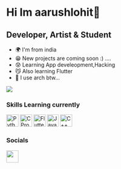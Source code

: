Hi Im aarushlohit🐶
===============================

Developer, Artist & Student
-----------------------------

* 🌍 I'm from india
* 😁 New projects are coming soon :) ....
* 😰 Learning App develeopment,Hacking
* 😼 Also learning Flutter
* 🐧 I use arch btw...


<a href="https://www.github.com/heartbrokencat" target="_blank" rel="noreferrer"><img
src="https://img.shields.io/github/followers/saru2406?logo=github&style=for-the-badge&color=0891b2&labelColor=1c1917" /></a>
### Skills Learning currently

<p align="left">
<a href="python.org" target="_blank" rel="noreferrer"><img src="https://docs.python.org/3/_static/py.svg" width="32" height="32" alt="Python" /></a>
<a href="https://www.c-language.org/" target="_blank" rel="noreferrer"><img src="https://img.icons8.com/?size=48&id=40670&format=png" width="32" height="32" alt="C Programming" /></a>
<a href="https://www.flutter.dev/" target="_blank" rel="noreferrer"><img src="https://img.icons8.com/?size=48&id=7I3BjCqe9rjG&format=png" width="32" height="32" alt="Flutter" /></a>
<a href="https://www.java.com" target="_blank" rel="noreferrer"><img src="https://cdn.iconscout.com/icon/free/png-256/free-java-logo-icon-download-in-svg-png-gif-file-formats--programming-language-coding-logos-icons-1720088.png?f=webp" width="30" height="32" alt="Java" /></a>
<a href="https://www.isocpp.org" target="_blank" rel="noreferrer"><img src="https://img.icons8.com/?size=256&id=TpULddJc4gTh&format=png" width="32" height="32" alt="C++ Programming" /></a>
</p>


### Socials
<p align="left"> <a href="https://www.instagram.com/aarushlohit_01/" target="_blank" rel="noreferrer"><img src="https://static.xx.fbcdn.net/rsrc.php/v3/yx/r/tBxa1IFcTQH.png" width="32" height="32" /></a> <a href="https://www.github.com/aarushlohit" target="_blank" rel="noreferrer"><img 


</p>

